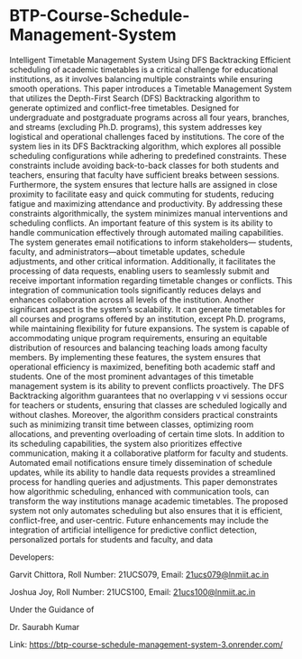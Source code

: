 # BTP-Course-Schedule-Management-System
Intelligent Timetable Management System Using DFS Backtracking Efficient scheduling of
academic timetables is a critical challenge for educational institutions, as it involves balancing
multiple constraints while ensuring smooth operations. This paper introduces a Timetable
Management System that utilizes the Depth-First Search (DFS) Backtracking algorithm to
generate optimized and conflict-free timetables. Designed for undergraduate and postgraduate
programs across all four years, branches, and streams (excluding Ph.D. programs), this system
addresses key logistical and operational challenges faced by institutions.
The core of the system lies in its DFS Backtracking algorithm, which explores all possible
scheduling configurations while adhering to predefined constraints. These constraints include
avoiding back-to-back classes for both students and teachers, ensuring that faculty have sufficient
breaks between sessions. Furthermore, the system ensures that lecture halls are assigned
in close proximity to facilitate easy and quick commuting for students, reducing fatigue and
maximizing attendance and productivity. By addressing these constraints algorithmically, the
system minimizes manual interventions and scheduling conflicts.
An important feature of this system is its ability to handle communication effectively through
automated mailing capabilities. The system generates email notifications to inform stakeholders—
students, faculty, and administrators—about timetable updates, schedule adjustments,
and other critical information. Additionally, it facilitates the processing of data requests,
enabling users to seamlessly submit and receive important information regarding timetable
changes or conflicts. This integration of communication tools significantly reduces delays and
enhances collaboration across all levels of the institution.
Another significant aspect is the system’s scalability. It can generate timetables for all courses
and programs offered by an institution, except Ph.D. programs, while maintaining flexibility
for future expansions. The system is capable of accommodating unique program requirements,
ensuring an equitable distribution of resources and balancing teaching loads among faculty
members. By implementing these features, the system ensures that operational efficiency is
maximized, benefiting both academic staff and students.
One of the most prominent advantages of this timetable management system is its ability to
prevent conflicts proactively. The DFS Backtracking algorithm guarantees that no overlapping
v
vi
sessions occur for teachers or students, ensuring that classes are scheduled logically and without
clashes. Moreover, the algorithm considers practical constraints such as minimizing transit
time between classes, optimizing room allocations, and preventing overloading of certain time
slots.
In addition to its scheduling capabilities, the system also prioritizes effective communication,
making it a collaborative platform for faculty and students. Automated email notifications
ensure timely dissemination of schedule updates, while its ability to handle data requests provides
a streamlined process for handling queries and adjustments.
This paper demonstrates how algorithmic scheduling, enhanced with communication tools,
can transform the way institutions manage academic timetables. The proposed system not
only automates scheduling but also ensures that it is efficient, conflict-free, and user-centric.
Future enhancements may include the integration of artificial intelligence for predictive conflict
detection, personalized portals for students and faculty, and data

Developers:

Garvit Chittora, Roll Number: 21UCS079, Email: 21ucs079@lnmiit.ac.in

Joshua Joy, Roll Number: 21UCS100, Email: 21ucs100@lnmiit.ac.in

Under the Guidance of

Dr. Saurabh Kumar

Link: https://btp-course-schedule-management-system-3.onrender.com/
